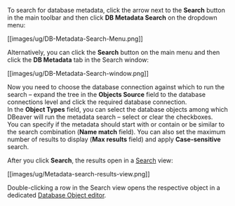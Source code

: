 To search for database metadata, click the arrow next to the **Search** button in the main toolbar and then click **DB Metadata Search** on the dropdown menu:

[[images/ug/DB-Metadata-Search-Menu.png]]
 
Alternatively, you can click the **Search** button on the main menu and then click the **DB Metadata** tab in the Search window:

[[images/ug/DB-Metadata-Search-window.png]]
 
Now you need to choose the database connection against which to run the search – expand the tree in the **Objects Source** field to the database connections level and click the required database connection.  
In the **Object Types** field, you can select the database objects among which DBeaver will run the metadata search – select or clear the checkboxes.  
You can specify if the metadata should start with or contain or be similar to the search combination (**Name match** field). You can also set the maximum number of results to display (**Max results** field) and apply **Case-sensitive** search.

After you click **Search**, the results open in a [Search](https://github.com/dbeaver/dbeaver/wiki/Search) view:

[[images/ug/Metadata-search-results-view.png]]

Double-clicking a row in the Search view opens the respective object in a dedicated [Database Object editor](https://github.com/dbeaver/dbeaver/wiki/Database-Object-Editor).
